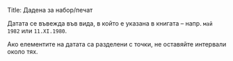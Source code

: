 Title: Дадена за набор/печат

Датата се въвежда във вида, в който е указана в книгата – напр. `май 1982` или `11.XI.1980`.

Ако елементите на датата са разделени с точки, не оставяйте интервали около тях.
